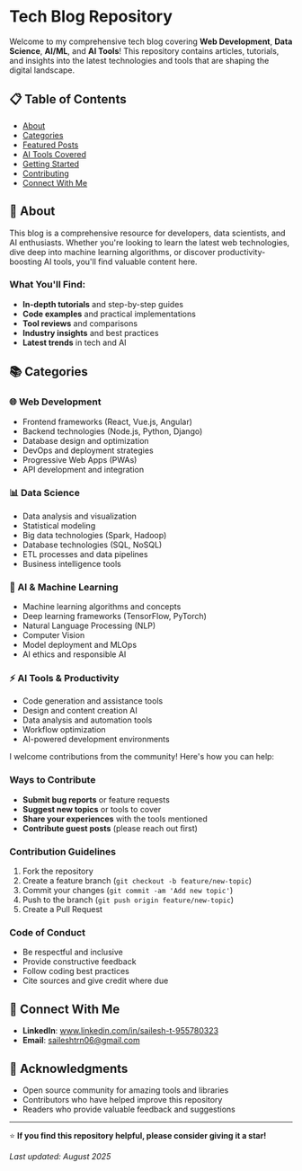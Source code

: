 #  Tech Blog Repository

Welcome to my comprehensive tech blog covering **Web Development**, **Data Science**, **AI/ML**, and **AI Tools**! This repository contains articles, tutorials, and insights into the latest technologies and tools that are shaping the digital landscape.

## 📋 Table of Contents

- [About](#about)
- [Categories](#categories)
- [Featured Posts](#featured-posts)
- [AI Tools Covered](#ai-tools-covered)
- [Getting Started](#getting-started)
- [Contributing](#contributing)
- [Connect With Me](#connect-with-me)

## 🎯 About

This blog is a comprehensive resource for developers, data scientists, and AI enthusiasts. Whether you're looking to learn the latest web technologies, dive deep into machine learning algorithms, or discover productivity-boosting AI tools, you'll find valuable content here.

### What You'll Find:
- **In-depth tutorials** and step-by-step guides
- **Code examples** and practical implementations
- **Tool reviews** and comparisons
- **Industry insights** and best practices
- **Latest trends** in tech and AI

## 📚 Categories

### 🌐 Web Development
- Frontend frameworks (React, Vue.js, Angular)
- Backend technologies (Node.js, Python, Django)
- Database design and optimization
- DevOps and deployment strategies
- Progressive Web Apps (PWAs)
- API development and integration

### 📊 Data Science
- Data analysis and visualization
- Statistical modeling
- Big data technologies (Spark, Hadoop)
- Database technologies (SQL, NoSQL)
- ETL processes and data pipelines
- Business intelligence tools

### 🤖 AI & Machine Learning
- Machine learning algorithms and concepts
- Deep learning frameworks (TensorFlow, PyTorch)
- Natural Language Processing (NLP)
- Computer Vision
- Model deployment and MLOps
- AI ethics and responsible AI

### ⚡ AI Tools & Productivity
- Code generation and assistance tools
- Design and content creation AI
- Data analysis and automation tools
- Workflow optimization
- AI-powered development environments

I welcome contributions from the community! Here's how you can help:

### Ways to Contribute
- **Submit bug reports** or feature requests
- **Suggest new topics** or tools to cover
- **Share your experiences** with the tools mentioned
- **Contribute guest posts** (please reach out first)

### Contribution Guidelines
1. Fork the repository
2. Create a feature branch (`git checkout -b feature/new-topic`)
3. Commit your changes (`git commit -am 'Add new topic'`)
4. Push to the branch (`git push origin feature/new-topic`)
5. Create a Pull Request

### Code of Conduct
- Be respectful and inclusive
- Provide constructive feedback
- Follow coding best practices
- Cite sources and give credit where due


## 🔗 Connect With Me

- **LinkedIn**: www.linkedin.com/in/sailesh-t-955780323
- **Email**: saileshtrn06@gmail.com


## 🙏 Acknowledgments

- Open source community for amazing tools and libraries
- Contributors who have helped improve this repository
- Readers who provide valuable feedback and suggestions

---

⭐ **If you find this repository helpful, please consider giving it a star!**

*Last updated: August 2025*
